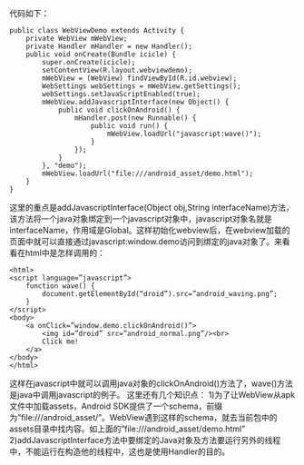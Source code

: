 代码如下：
```  
public class WebViewDemo extends Activity {
	private WebView mWebView;
	private Handler mHandler = new Handler();
	public void onCreate(Bundle icicle) {
		super.onCreate(icicle);
		setContentView(R.layout.webviewdemo);
		mWebView = (WebView) findViewById(R.id.webview);
		WebSettings webSettings = mWebView.getSettings();
		webSettings.setJavaScriptEnabled(true);
		mWebView.addJavascriptInterface(new Object() {
			public void clickOnAndroid() {
				mHandler.post(new Runnable() {
					public void run() {
						mWebView.loadUrl("javascript:wave()");
					}
				});
			}
		}, "demo");
		mWebView.loadUrl("file:///android_asset/demo.html");
	}
}
```
这里的重点是addJavascriptInterface(Object obj,String interfaceName)方法，该方法将一个java对象绑定到一个javascript对象中，javascript对象名就是interfaceName，作用域是Global。这样初始化webview后，在webview加载的页面中就可以直接通过javascript:window.demo访问到绑定的java对象了。来看看在html中是怎样调用的：
```  
<html>
<script language=”javascript”>
	function wave() {
		document.getElementById(“droid”).src=”android_waving.png”;
	}
</script>
<body>
	<a onClick=”window.demo.clickOnAndroid()”>
		<img id=”droid” src=”android_normal.png”/><br>
		Click me!
	</a>
</body>
</html>
```
这样在javascript中就可以调用java对象的clickOnAndroid()方法了，wave()方法是java中调用javascript的例子。
这里还有几个知识点：
1)为了让WebView从apk文件中加载assets，Android SDK提供了一个schema，前缀为”file:///android_asset/”。WebView遇到这样的schema，就去当前包中的assets目录中找内容。如上面的”file:///android_asset/demo.html”
2)addJavascriptInterface方法中要绑定的Java对象及方法要运行另外的线程中，不能运行在构造他的线程中，这也是使用Handler的目的。
